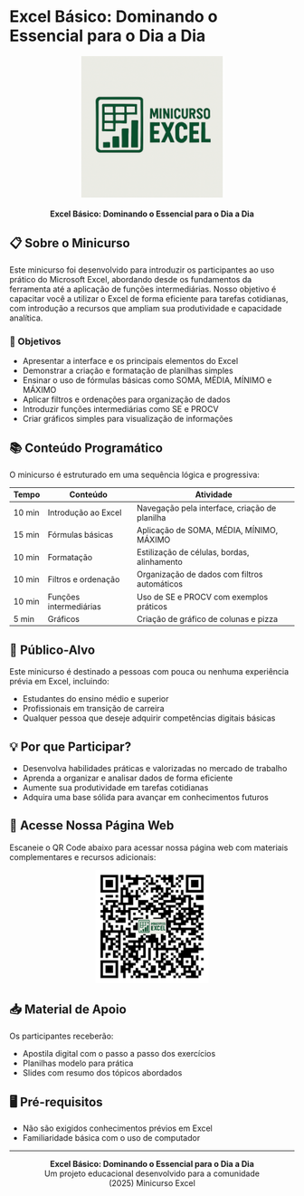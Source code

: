 # Excel Básico: Dominando o Essencial para o Dia a Dia

<div align="center">
  <img src="https://github.com/Minicurso-Excel/Apostila-Digital/blob/main/LOGOminicurso.png" alt="Logo do Minicurso de Excel" width="250px">
  <br><br>
  <strong>Excel Básico: Dominando o Essencial para o Dia a Dia</strong>
</div>

## 📋 Sobre o Minicurso

Este minicurso foi desenvolvido para introduzir os participantes ao uso prático do Microsoft Excel, abordando desde os fundamentos da ferramenta até a aplicação de funções intermediárias. Nosso objetivo é capacitar você a utilizar o Excel de forma eficiente para tarefas cotidianas, com introdução a recursos que ampliam sua produtividade e capacidade analítica.

### 🎯 Objetivos

- Apresentar a interface e os principais elementos do Excel
- Demonstrar a criação e formatação de planilhas simples
- Ensinar o uso de fórmulas básicas como SOMA, MÉDIA, MÍNIMO e MÁXIMO
- Aplicar filtros e ordenações para organização de dados
- Introduzir funções intermediárias como SE e PROCV
- Criar gráficos simples para visualização de informações

## 📚 Conteúdo Programático

O minicurso é estruturado em uma sequência lógica e progressiva:

| Tempo | Conteúdo | Atividade |
|-------|----------|-----------|
| 10 min | Introdução ao Excel | Navegação pela interface, criação de planilha |
| 15 min | Fórmulas básicas | Aplicação de SOMA, MÉDIA, MÍNIMO, MÁXIMO |
| 10 min | Formatação | Estilização de células, bordas, alinhamento |
| 10 min | Filtros e ordenação | Organização de dados com filtros automáticos |
| 10 min | Funções intermediárias | Uso de SE e PROCV com exemplos práticos |
| 5 min | Gráficos | Criação de gráfico de colunas e pizza |

## 👥 Público-Alvo

Este minicurso é destinado a pessoas com pouca ou nenhuma experiência prévia em Excel, incluindo:
- Estudantes do ensino médio e superior
- Profissionais em transição de carreira
- Qualquer pessoa que deseje adquirir competências digitais básicas

## 💡 Por que Participar?

- Desenvolva habilidades práticas e valorizadas no mercado de trabalho
- Aprenda a organizar e analisar dados de forma eficiente
- Aumente sua produtividade em tarefas cotidianas
- Adquira uma base sólida para avançar em conhecimentos futuros

## 📱 Acesse Nossa Página Web

Escaneie o QR Code abaixo para acessar nossa página web com materiais complementares e recursos adicionais:

<div align="center">
  <img src="https://raw.githubusercontent.com/Minicurso-Excel/Apostila-Digital/refs/heads/main/QRminicurso.svg" alt="QR Code do Minicurso" width="200px">
</div>

## 📥 Material de Apoio

Os participantes receberão:
- Apostila digital com o passo a passo dos exercícios
- Planilhas modelo para prática
- Slides com resumo dos tópicos abordados

## 🖥️ Pré-requisitos

- Não são exigidos conhecimentos prévios em Excel
- Familiaridade básica com o uso de computador

---

<div align="center">
  <strong>Excel Básico: Dominando o Essencial para o Dia a Dia</strong><br>
  Um projeto educacional desenvolvido para a comunidade<br>
  (2025) Minicurso Excel
</div>

